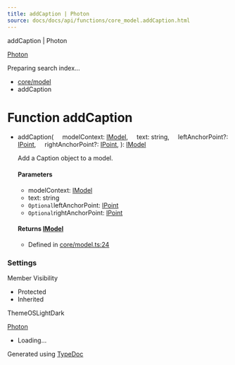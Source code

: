```yaml
---
title: addCaption | Photon
source: docs/docs/api/functions/core_model.addCaption.html
---
```


addCaption | Photon

[Photon](../index.html)




Preparing search index...

* [core/model](../modules/core_model.html)
* addCaption

# Function addCaption

* addCaption(
      modelContext: [IModel](../interfaces/core_schema.IModel.html),
      text: string,
      leftAnchorPoint?: [IPoint](../interfaces/core_schema.IPoint.html),
      rightAnchorPoint?: [IPoint](../interfaces/core_schema.IPoint.html),
  ): [IModel](../interfaces/core_schema.IModel.html)

  Add a Caption object to a model.

  #### Parameters

  + modelContext: [IModel](../interfaces/core_schema.IModel.html)
  + text: string
  + `Optional`leftAnchorPoint: [IPoint](../interfaces/core_schema.IPoint.html)
  + `Optional`rightAnchorPoint: [IPoint](../interfaces/core_schema.IPoint.html)

  #### Returns [IModel](../interfaces/core_schema.IModel.html)

  + Defined in [core/model.ts:24](https://github.com/mwhite454/photon/blob/main/packages/photon/src/core/model.ts#L24)

### Settings

Member Visibility

* Protected
* Inherited

ThemeOSLightDark

[Photon](../index.html)

* Loading...

Generated using [TypeDoc](https://typedoc.org/)

